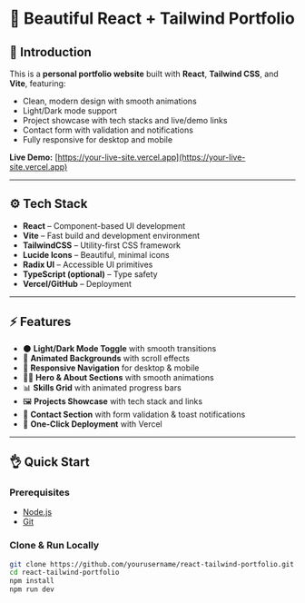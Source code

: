 # 🌟 Beautiful React + Tailwind Portfolio

## 🚀 Introduction

This is a **personal portfolio website** built with **React**, **Tailwind CSS**, and **Vite**, featuring:  

- Clean, modern design with smooth animations  
- Light/Dark mode support  
- Project showcase with tech stacks and live/demo links  
- Contact form with validation and notifications  
- Fully responsive for desktop and mobile  

**Live Demo:** [https://your-live-site.vercel.app](https://your-live-site.vercel.app)  

---

## ⚙️ Tech Stack

- **React** – Component-based UI development  
- **Vite** – Fast build and development environment  
- **TailwindCSS** – Utility-first CSS framework  
- **Lucide Icons** – Beautiful, minimal icons  
- **Radix UI** – Accessible UI primitives  
- **TypeScript (optional)** – Type safety  
- **Vercel/GitHub** – Deployment  

---

## ⚡ Features

- 🌑 **Light/Dark Mode Toggle** with smooth transitions  
- 💫 **Animated Backgrounds** with scroll effects  
- 📱 **Responsive Navigation** for desktop & mobile  
- 👨‍💻 **Hero & About Sections** with smooth animations  
- 📊 **Skills Grid** with animated progress bars  
- 🖼️ **Projects Showcase** with tech stack and links  
- 📩 **Contact Section** with form validation & toast notifications  
- 🚀 **One-Click Deployment** with Vercel  

---

## 👌 Quick Start

### Prerequisites

- [Node.js](https://nodejs.org/)  
- [Git](https://git-scm.com/)  

### Clone & Run Locally

```bash
git clone https://github.com/yourusername/react-tailwind-portfolio.git
cd react-tailwind-portfolio
npm install
npm run dev
